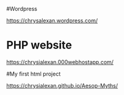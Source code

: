 #Wordpress

https://chrysalexan.wordpress.com/

# PHP website

https://chrysialexan.000webhostapp.com/

#My first html project

https://chrysialexan.github.io/Aesop-Myths/
